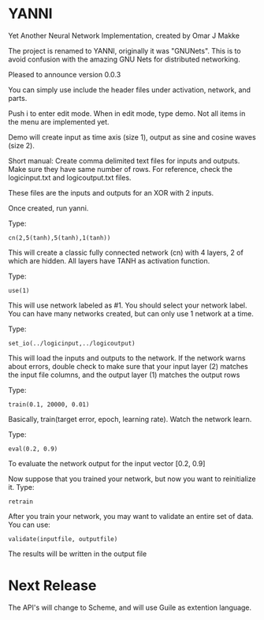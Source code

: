 # YANNI
Yet Another Neural Network Implementation, created by Omar J Makke

The project is renamed to YANNI, originally it was "GNUNets". This is to avoid confusion with the amazing GNU Nets for distributed networking.

Pleased to announce version 0.0.3

You can simply use include the header files under activation, network, and parts.

Push i to enter edit mode. When in edit mode, type demo. Not all items in the menu are implemented yet.

Demo will create input as time axis (size 1), output as sine and cosine waves (size 2). 

Short manual:
Create comma delimited text files for inputs and outputs. Make sure they have same number of rows. For reference, check the logicinput.txt and logicoutput.txt files. 

These files are the inputs and outputs for an XOR with 2 inputs.

Once created, run yanni.

Type:

    cn(2,5(tanh),5(tanh),1(tanh))

This will create a classic fully connected network (cn) with 4 layers, 2 of which are hidden. All layers have TANH as activation function.

Type:

    use(1)

This will use network labeled as #1. You should select your network label. You can have many networks created, but can only use 1 network at a time.


Type:

    set_io(../logicinput,../logicoutput)

This will load the inputs and outputs to the network. If the network warns about errors, double check to make sure that your input layer (2) matches the input file columns, and the output layer (1) matches the output rows


Type:

    train(0.1, 20000, 0.01)

Basically, train(target error, epoch, learning rate). Watch the network learn.


Type:

    eval(0.2, 0.9) 

To evaluate the network output for the input vector [0.2, 0.9]

Now suppose that you trained your network, but now you want to reinitialize it. Type:

    retrain

After you train your network, you may want to validate an entire set of data. You can use:

    validate(inputfile, outputfile)
    
The results will be written in the output file

# Next Release
The API's will change to Scheme, and will use Guile as extention language.
